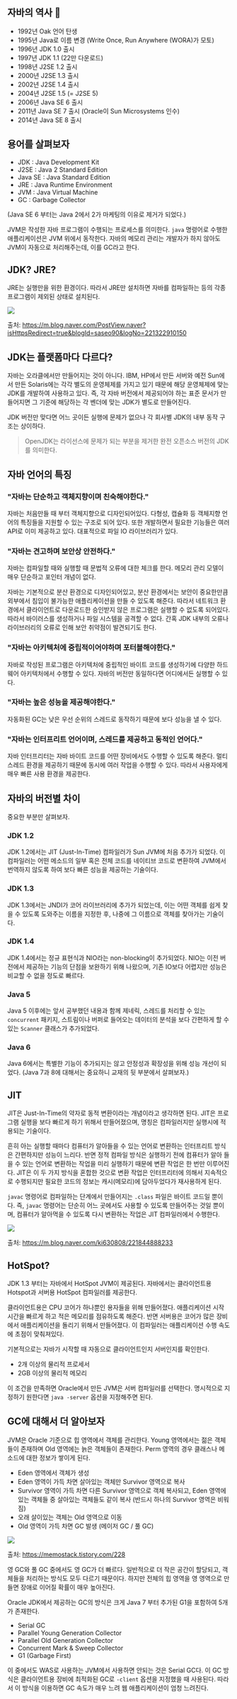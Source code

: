 ## 자바의 역사 🤔

- 1992년 Oak 언어 탄생
- 1995년 Java로 이름 변경 (Write Once, Run Anywhere (WORA)가 모토)
- 1996년 JDK 1.0 출시
- 1997년 JDK 1.1 (22만 다운로드)
- 1998년 J2SE 1.2 출시
- 2000년 J2SE 1.3 출시
- 2002년 J2SE 1.4 출시
- 2004년 J2SE 1.5 (= J2SE 5)
- 2006년 Java SE 6 출시
- 2011년 Java SE 7 출시 (Oracle이 Sun Microsystems 인수)
- 2014년 Java SE 8 출시

## 용어를 살펴보자

- JDK : Java Development Kit
- J2SE : Java 2 Standard Edition
- Java SE : Java Standard Edition
- JRE : Java Runtime Environment
- JVM : Java Virtual Machine
- GC : Garbage Collector
  
(Java SE 6 부터는 Java 2에서 2가 마케팅의 이유로 제거가 되었다.)

JVM은 작성한 자바 프로그램이 수행되는 프로세스를 의미한다. <code>java</code> 명령어로 수행한 애플리케이션은 JVM 위에서 동작한다. 자바의 메모리 관리는 개발자가 하지 않아도 JVM이 자동으로 처리해주는데, 이를 GC라고 한다.

## JDK? JRE?

JRE는 실행만을 위한 환경이다. 따라서 JRE만 설치하면 자바를 컴파일하는 등의 각종 프로그램이 제외된 상태로 설치된다.

![](../images/jdkAndJre.png)

출처: https://m.blog.naver.com/PostView.naver?isHttpsRedirect=true&blogId=saseo90&logNo=221322910150

## JDK는 플랫폼마다 다르다?

자바는 오라클에서만 만들어지는 것이 아니다. IBM, HP에서 만든 서버와 예전 Sun에서 만든 Solaris에는 각각 별도의 운영체제를 가지고 있기 때문에 해당 운영체제에 맞는 JDK를 개발하여 사용하고 있다. 즉, 각 자바 버전에서 제공되어야 하는 표준 문서가 만들어지면 그 기준에 해당하는 각 벤더에 맞는 JDK가 별도로 만들어진다.

JDK 버전만 맞다면 어느 곳이든 실행에 문제가 없으나 각 회사별 JDK의 내부 동작 구조는 상이하다.

> OpenJDK는 라이선스에 문제가 되는 부분을 제거한 완전 오픈소스 버전의 JDK를 의미한다.

## 자바 언어의 특징

### "자바는 단순하고 객체지향이며 친숙해야한다."

자바는 처음만들 때 부터 객체지향으로 디자인되어있다. 다형성, 캡슐화 등 객체지향 언어의 특징들을 지원할 수 있는 구조로 되어 있다. 또한 개발하면서 필요한 기능들은 여러 API로 이미 제공하고 있다. 대표적으로 파일 IO 라이브러리가 있다.

### "자바는 견고하며 보안상 안전하다."

자바는 컴파일할 때와 실행할 때 문법적 오류에 대한 체크를 한다. 메모리 관리 모델이 매우 단순하고 포인터 개념이 없다. 

자바는 기본적으로 분산 환경으로 디자인되어있고, 분산 환경에서는 보안이 중요한만큼 외부에서 침입이 불가능한 애플리케이션을 만들 수 있도록 해준다. 따라서 네트워크 환경에서 클라이언트로 다운로드한 승인받지 않은 프로그램은 실행할 수 없도록 되어있다. 따라서 바이러스를 생성하거나 파일 시스템을 공격할 수 없다. 간혹 JDK 내부의 오류나 라이브러리의 오류로 인해 보안 취약점이 발견되기도 한다.

### "자바는 아키텍처에 중립적이어야하며 포터블해야한다."

자바로 작성된 프로그램은 아키텍처에 중립적인 바이트 코드를 생성하기에 다양한 하드웨어 아키텍처에서 수행할 수 있다. 자바의 버전만 동일하다면 어디에서든 실행할 수 있다.

### "자바는 높은 성능을 제공해야한다."

자동화된 GC는 낮은 우선 순위의 스레드로 동작하기 때문에 보다 성능을 낼 수 있다.

### "자바는 인터프리트 언어이며, 스레드를 제공하고 동적인 언어다."

자바 인터프리터는 자바 바이트 코드를 어떤 장비에서도 수행할 수 있도록 해준다. 멀티 스레드 환경을 제공하기 때문에 동시에 여러 작업을 수행할 수 있다. 따라서 사용자에게 매우 빠른 사용 환경을 제공한다.

## 자바의 버전별 차이

중요한 부분만 살펴보자.

### JDK 1.2

JDK 1.2에서는 JIT (Just-In-Time) 컴파일러가 Sun JVM에 처음 추가가 되었다. 이 컴파일러는 어떤 메소드의 일부 혹은 전체 코드를 네이티브 코드로 변환하여 JVM에서 번역하지 않도록 하여 보다 빠른 성능을 제공하는 기술이다.

### JDK 1.3

JDK 1.3에서는 JNDI가 코어 라이브러리에 추가가 되었는데, 이는 어떤 객체를 쉽게 찾을 수 있도록 도와주는 이름을 지정한 후, 나중에 그 이름으로 객체를 찾아가는 기술이다.

### JDK 1.4

JDK 1.4에서는 정규 표현식과 NIO라는 non-blocking이 추가되었다. NIO는 이전 버전에서 제공하는 기능의 단점을 보완하기 위해 나왔으며, 기존 IO보다 어렵지만 성능은 비교할 수 없을 정도로 빠르다.

### Java 5

Java 5 이후에는 앞서 공부했던 내용과 함께 제네릭, 스레드를 처리할 수 있는 <code>concurrent</code> 패키지, 스트림이나 버퍼로 들어오는 데이터의 분석을 보다 간편하게 할 수 있는 <code>Scanner</code> 클래스가 추가되었다.

### Java 6

Java 6에서는 특별한 기능이 추가되지는 않고 안정성과 확장성을 위해 성능 개선이 되었다. (Java 7과 8에 대해서는 중요하니 교재의 뒷 부분에서 살펴보자.)

## JIT

JIT은 Just-In-Time의 약자로 동적 변환이라는 개념이라고 생각하면 된다. JIT은 프로그램 실행을 보다 빠르게 하기 위해서 만들어졌으며, 명칭은 컴파일러지만 실행시에 적용되는 기술이다.

흔히 아는 실행할 때마다 컴퓨터가 알아들을 수 있는 언어로 변환하는 인터프리트 방식은 간편하지만 성능이 느리다. 반면 정적 컴파일 방식은 실행하기 전에 컴퓨터가 알아 들을 수 있는 언어로 변환하는 작업을 미리 실행하기 때문에 변환 작업은 한 번만 이루어진다. JIT은 이 두 가지 방식을 혼합한 것으로 변환 작업은 인터프리터에 의해서 지속적으로 수행되지만 필요한 코드의 정보는 캐시(메모리)에 담아두었다가 재사용하게 된다.

<code>javac</code> 명령어로 컴파일하는 단계에서 만들어지는 <code>.class</code> 파일은 바이트 코드일 뿐이다. 즉, <code>javac</code> 명령어는 단순히 어느 곳에서도 사용할 수 있도록 만들어주는 것일 뿐이며, 컴퓨터가 알아먹을 수 있도록 다시 변환하는 작업은 JIT 컴파일러에서 수행한다.

![](../images/jit.png)

출처: https://m.blog.naver.com/ki630808/221844888233

## HotSpot?

JDK 1.3 부터는 자바에서 HotSpot JVM이 제공된다. 자바에서는 클라이언트용 Hotspot과 서버용 HotSpot 컴파일러를 제공한다. 

클라이언트용은 CPU 코어가 하나뿐인 용자들을 위해 만들어졌다. 애플리케이션 시작 시간을 빠르게 하고 적은 메모리를 점유하도록 해준다. 반면 서버용은 코어가 많은 장비에서 애플리케이션을 돌리기 위해서 만들어졌다. 이 컴파일러는 애플리케이션 수행 속도에 초점이 맞춰져있다.

기본적으로는 자바가 시작할 때 자동으로 클라이언트인지 서버인지를 확인한다. 

- 2개 이상의 물리적 프로세서
- 2GB 이상의 물리적 메모리

이 조건을 만족하면 Oracle에서 만든 JVM은 서버 컴파일러를 선택한다. 명시적으로 지정하기 원한다면 <code>java -server</code> 옵션을 지정해주면 된다.

## GC에 대해서 더 알아보자

JVM은 Oracle 기준으로 힙 영역에서 객체를 관리한다. Young 영역에서는 젊은 객체들이 존재하며 Old 영역에는 늙은 객체들이 존재한다. Perm 영역의 경우 클래스나 메소드에 대한 정보가 쌓이게 된다.

- Eden 영역에서 객체가 생성
- Eden 영역이 가득 차면 살아있는 객체만 Survivor 영역으로 복사
- Survivor 영역이 가득 차면 다른 Survivor 영역으로 객체 복사되고, Eden 영역에 있는 객체들 중 살아있는 객체들도 같이 복사 (반드시 하나의 Survivor 영역은 비워짐)
- 오래 살이있는 객체는 Old 영역으로 이동
- Old 영역이 가득 차면 GC 발생 (메이저 GC / 풀 GC)

![](../images/gc.png)

출처: https://memostack.tistory.com/228

영 GC와 풀 GC 중에서도 영 GC가 더 빠르다. 일반적으로 더 작은 공간이 할당되고, 객체들을 처리하는 방식도 모두 다르기 때문이다. 하지만 전체의 힙 영역을 영 영역으로 만들면 장애로 이어질 확률이 매우 높아진다.

Oracle JDK에서 제공하는 GC의 방식은 크게 Java 7 부터 추가된 G1을 포함하여 5개가 존재한다.

- Serial GC
- Parallel Young Generation Collector
- Parallel Old Generation Collector
- Concurrent Mark & Sweep Collector
- G1 (Garbage First)

이 중에서도 WAS로 사용하는 JVM에서 사용하면 안되는 것은 Serial GC다. 이 GC 방식은 클라이언트용 장비에 최적화된 GC로 <code>-client</code> 옵션을 지정했을 때 사용된다. 따라서 이 방식을 이용하면 GC 속도가 매우 느려 웹 애플리케이션이 엄청 느려진다.
